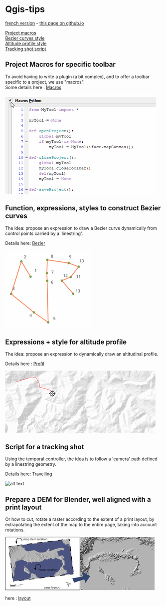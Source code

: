 # Qgis-tips

[french version](LISEZMOI.md) - [this page on github.io](https://xcaeag.github.io/Qgis-tips/)

[Project macros](#project-macros-for-specific-toolbar)\
[Bezier curves style](#function-expressions-styles-to-construct-bezier-curves)\
[Altitude profile style](#expressions--style-for-altitude-profile)\
[Tracking shot script](#script-for-a-tracking-shot)

## Project Macros for specific toolbar

To avoid having to write a plugin (a bit complex), and to offer a toolbar specific to a project, we use "macros".  
Some details here : [Macros](macros/README.md)

![macros demo](macros/macros.gif)

## Function, expressions, styles to construct Bezier curves

The idea: propose an expression to draw a Bezier curve dynamically from control points carried by a 'linestring'.

Details here: [Bezier](bezier/README.md)

![bezier demo](bezier/bezier2.gif)

## Expressions + style for altitude profile

The idea: propose an expression to dynamically draw an altitudinal profile.

Details here : [Profil](profil/README.md)

![Démo](profil/profil.gif)

## Script for a tracking shot

Using the temporal controller, the idea is to follow a 'camera' path defined by a linestring geometry.

Details here: [Travelling](travelling/README.md)

![alt text](travelling/plantorel.gif)

## Prepare a DEM for Blender, well aligned with a print layout

Or how to cut, rotate a raster according to the extent of a print layout, by extrapolating the extent of the map to the entire page, taking into account rotations.

![alt text](layout/resources/transformation.png)

here : [layout](layout/README.md)
